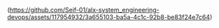 (https://github.com/Seif-01/alx-system_engineering-devops/assets/117954932/3a655103-ba5a-4c1c-92b8-be83f24e7c64)
